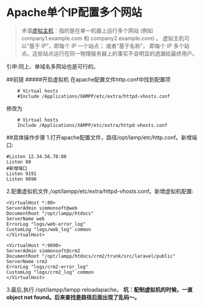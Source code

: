 Apache单个IP配置多个网站
=====================
>术语[虚拟主机](http://httpd.apache.org/docs/2.4/vhosts/)：指的是在单一机器上运行多个网站 (例如 company1.example.com 和 company2.example.com) 。 虚拟主机可以“基于 IP”，即每个 IP 一个站点； 或者“基于名称”， 即每个 IP 多个站点。这些站点运行在同一物理服务器上的事实不会明显的透漏给最终用户。

引申:同上、单域名多网站也是可行的。

##前提
#####开启虚拟机
在apache配置文件http.conf中找到配置项
		
		# Virtual hosts                                                                                                         
    	#Include /Applications/XAMPP/etc/extra/httpd-vhosts.conf  
修改为

	    # Virtual hosts                                                                                                         
    	Include /Applications/XAMPP/etc/extra/httpd-vhosts.conf  
##具体操作步骤
1.打开apache配置文件，路径/opt/lamp/etc/http.conf。新增端口:
	
	#Listen 12.34.56.78:80
	Listen 80
	#新增端口
	Listen 9191
	Listen 9090
2.配置虚拟机文件,/opt/lampp/etc/extra/httpd-vhosts.conf。新增虚拟机配置:
	
	<VirtualHost *:80>
    ServerAdmin simmonsoft@web
    DocumentRoot "/opt/lampp/htdocs"
    ServerName web
    ErrorLog "logs/web-error_log"
    CustomLog "logs/web_log" common
	</VirtualHost>

	<VirtualHost *:9090>
    ServerAdmin simmonsoft@crm2
    DocumentRoot "/opt/lampp/htdocs/crm2/trunk/src/laravel/public"
    ServerName crm2
    ErrorLog "logs/crm2-error_log"
    CustomLog "logs/crm2_log" common
	</VirtualHost>
3.最后,执行 /opt/lampp/lampp  reloadapache。
**坑：配制虚拟机的时候，一直object not found。后来查找是路径后面出现了乱码～。**